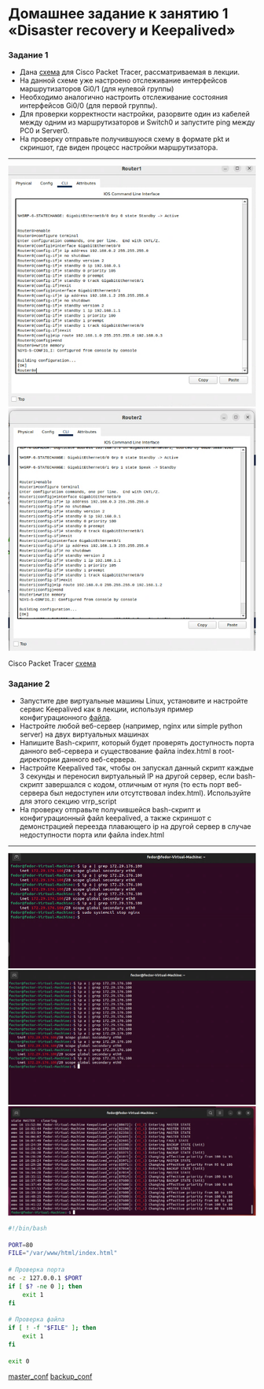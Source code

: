 # Домашнее задание к занятию 1 «Disaster recovery и Keepalived»

### Задание 1
- Дана [схема](1/hsrp_advanced.pkt) для Cisco Packet Tracer, рассматриваемая в лекции.
- На данной схеме уже настроено отслеживание интерфейсов маршрутизаторов Gi0/1 (для нулевой группы)
- Необходимо аналогично настроить отслеживание состояния интерфейсов Gi0/0 (для первой группы).
- Для проверки корректности настройки, разорвите один из кабелей между одним из маршрутизаторов и Switch0 и запустите ping между PC0 и Server0.
- На проверку отправьте получившуюся схему в формате pkt и скриншот, где виден процесс настройки маршрутизатора.

------

![router1](https://github.com/fector7/keepalived/blob/main/img/r1.PNG)
![router2](https://github.com/fector7/keepalived/blob/main/img/r2.PNG)

Cisco Packet Tracer
[схема](https://github.com/fector7/keepalived/blob/main/conf/hsrp_advanced(fedor).pkt)

### Задание 2
- Запустите две виртуальные машины Linux, установите и настройте сервис Keepalived как в лекции, используя пример конфигурационного [файла](1/keepalived-simple.conf).
- Настройте любой веб-сервер (например, nginx или simple python server) на двух виртуальных машинах
- Напишите Bash-скрипт, который будет проверять доступность порта данного веб-сервера и существование файла index.html в root-директории данного веб-сервера.
- Настройте Keepalived так, чтобы он запускал данный скрипт каждые 3 секунды и переносил виртуальный IP на другой сервер, если bash-скрипт завершался с кодом, отличным от нуля (то есть порт веб-сервера был недоступен или отсутствовал index.html). Используйте для этого секцию vrrp_script
- На проверку отправьте получившейся bash-скрипт и конфигурационный файл keepalived, а также скриншот с демонстрацией переезда плавающего ip на другой сервер в случае недоступности порта или файла index.html

------

![master](https://github.com/fector7/keepalived/blob/main/img/keep1.PNG)
![backup](https://github.com/fector7/keepalived/blob/main/img/Keeep2.PNG)
![log](https://github.com/fector7/keepalived/blob/main/img/Keep3.PNG)

```bash
#!/bin/bash

PORT=80
FILE="/var/www/html/index.html"

# Проверка порта
nc -z 127.0.0.1 $PORT
if [ $? -ne 0 ]; then
    exit 1
fi

# Проверка файла
if [ ! -f "$FILE" ]; then
    exit 1
fi

exit 0
```

[master_conf](https://github.com/fector7/keepalived/blob/main/conf/keepalived_master.conf)
[backup_conf](https://github.com/fector7/keepalived/blob/main/conf/keepalived_backup.conf)



 
